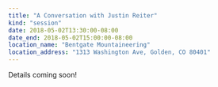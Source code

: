```yaml
---
title: "A Conversation with Justin Reiter"
kind: "session"
date: 2018-05-02T13:30:00-08:00
date_end: 2018-05-02T15:00:00-08:00
location_name: "Bentgate Mountaineering"
location_address: "1313 Washington Ave, Golden, CO 80401"
---
```


Details coming soon!
